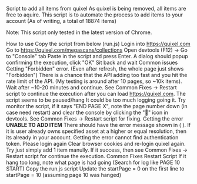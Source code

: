 Script to add all items from quixel
As quixel is being removed, all items are free to aquire. This script is to automate the process to add items to your account (As of writing, a total of 18874 items)

Note: This script only tested in the latest version of Chrome.

How to use
Copy the script from below (run.js)
Login into https://quixel.com
Go to https://quixel.com/megascans/collections
Open devtools (F12) -> Go to "Console" tab
Paste in the script and press Enter.
A dialog should popup confirming the execution, click "OK"
Sit back and wait
Common issues
Getting "Forbidden" error. (Even after refresh, the whole page just shows "Forbidden")
There is a chance that the API adding too fast and you hit the rate limit of the API. (My testing is around after 10 pages, so ~10k items).
Wait after ~10-20 minutes and continue. See Common Fixes -> Restart script to continue the execution after you can load https://quixel.com.
The script seems to be paused/hang
It could be too much logging going it. Try monitor the script, if it says "END PAGE X", note the page number down (in case need restart) and clear the console by clicking the "🚫" icon in devtools.
See Common Fixes -> Restart script for fixing.
Getting the error **UNABLE TO ADD ITEM**
There should have the error message shown in ( ). If it is user already owns specified asset at a higher or equal resolution, then its already in your account.
Getting the error cannot find authentication token. Please login again
Clear browser cookies and re-login quixel again. Try just simply add 1 item manully. If it success, then see Common Fixes -> Restart script for continue the execution.
Common Fixes
Restart Script
If it hang too long, note what page is had going (Search for log like PAGE 10 START)
Copy the run.js script
Update the startPage = 0 on the first line to startPage = 10 (assuming page 10 was hanged)